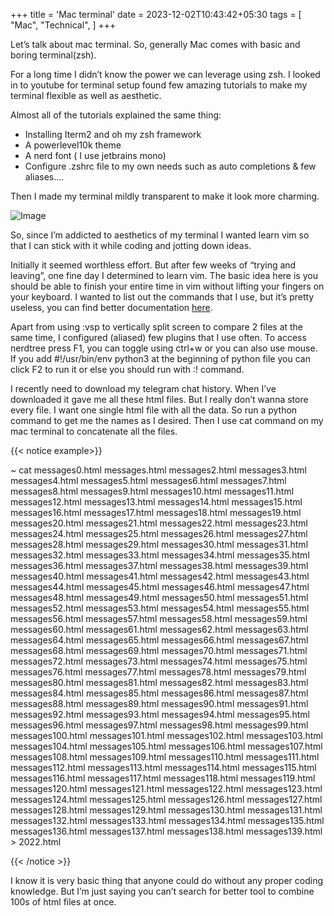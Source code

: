 +++
title = 'Mac terminal'
date = 2023-12-02T10:43:42+05:30
tags = [ "Mac", "Technical", ]
+++


Let’s talk about mac terminal. So, generally Mac comes with basic and boring terminal(zsh).

For a long time I didn’t know the power we can leverage using zsh. I looked in to youtube for terminal setup found few amazing tutorials to make my terminal flexible as well as aesthetic.

Almost all of the tutorials explained the same thing:

- Installing Iterm2 and oh my zsh framework
- A powerlevel10k theme
- A nerd font ( I use jetbrains mono)
- Configure .zshrc file to my own needs such as auto completions & few aliases….

Then I made my terminal mildly transparent to make it look more charming.

![Image](/s1.jpg)



So, since I’m addicted to aesthetics of my terminal I wanted learn vim so that I can stick with it while coding and jotting down ideas.

Initially it seemed worthless effort. But after few weeks of “trying and leaving”, one fine day I determined to learn vim. The basic idea here is you should be able to finish your entire time in vim without lifting your fingers on your keyboard. I wanted to list out the commands that I use, but it’s pretty useless, you can find better documentation [here](https://vim.rtorr.com/). 

Apart from using :vsp to vertically split screen to compare 2 files at the same time, I configured (aliased) few plugins that I use often.
To access nerdtree press F1, you can toggle using ctrl+w or you can also use mouse.
If you add #!/usr/bin/env python3 at the beginning of python file you can click F2 to run it or else you should run with :! command.

I recently need to download my telegram chat history. When I’ve downloaded it gave me all these html files. But I really don’t wanna store every file. I want one single html file with all the data. So run a python command to get me the names as I desired. Then I use cat command on my mac terminal to concatenate all the files.


{{< notice example>}} 

~ cat 
messages0.html  messages.html  messages2.html  messages3.html  messages4.html  messages5.html  messages6.html  messages7.html  messages8.html  messages9.html  messages10.html  messages11.html  messages12.html  messages13.html  messages14.html  messages15.html  messages16.html  messages17.html  messages18.html  messages19.html  messages20.html  messages21.html  messages22.html  messages23.html  messages24.html  messages25.html  messages26.html  messages27.html  messages28.html  messages29.html  messages30.html  messages31.html  messages32.html  messages33.html  messages34.html  messages35.html  messages36.html  messages37.html  messages38.html  messages39.html  messages40.html  messages41.html  messages42.html  messages43.html  messages44.html  messages45.html  messages46.html  messages47.html  messages48.html  messages49.html  messages50.html  messages51.html  messages52.html  messages53.html  messages54.html  messages55.html  messages56.html  messages57.html  messages58.html  messages59.html  messages60.html  messages61.html  messages62.html  messages63.html  messages64.html  messages65.html  messages66.html  messages67.html  messages68.html  messages69.html  messages70.html  messages71.html  messages72.html  messages73.html  messages74.html  messages75.html  messages76.html  messages77.html  messages78.html  messages79.html  messages80.html  messages81.html  messages82.html  messages83.html  messages84.html  messages85.html  messages86.html  messages87.html  messages88.html  messages89.html  messages90.html  messages91.html  messages92.html  messages93.html  messages94.html  messages95.html  messages96.html  messages97.html  messages98.html  messages99.html  messages100.html messages101.html  messages102.html  messages103.html  messages104.html  messages105.html  messages106.html messages107.html  messages108.html  messages109.html  messages110.html  messages111.html  messages112.html  messages113.html  messages114.html  messages115.html  messages116.html  messages117.html  messages118.html  messages119.html  messages120.html  messages121.html  messages122.html  messages123.html  messages124.html  messages125.html  messages126.html  messages127.html  messages128.html  messages129.html  messages130.html  messages131.html  messages132.html  messages133.html  messages134.html  messages135.html  messages136.html  messages137.html  messages138.html  messages139.html  >  2022.html


{{< /notice >}}

I know it is very basic thing that anyone could do without any proper coding knowledge. But I’m just saying you can’t search for better tool to combine 100s of html files at once.
